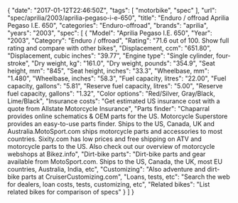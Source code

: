 {
    "date": "2017-01-12T22:46:50Z",
    "tags": [
        "motorbike",
        "spec"
    ],
    "url": "spec\/aprilia\/2003\/aprilia-pegaso-i-e-650",
    "title": "Enduro \/ offroad Aprilia Pegaso I.E. 650",
    "categories": "Enduro-offroad",
    "brands": "aprilia",
    "years": "2003",
    "spec": [
        {
            "Model": "Aprilia Pegaso I.E. 650",
            "Year": "2003",
            "Category": "Enduro \/ offroad",
            "Rating": "71.6 out of 100. Show full rating and compare with other bikes",
            "Displacement, ccm": "651.80",
            "Displacement, cubic inches": "39.77",
            "Engine type": "Single cylinder, four-stroke",
            "Dry weight, kg": "161.0",
            "Dry weight, pounds": "354.9",
            "Seat height, mm": "845",
            "Seat height, inches": "33.3",
            "Wheelbase, mm": "1.480",
            "Wheelbase, inches": "58.3",
            "Fuel capacity, litres": "22.00",
            "Fuel capacity, gallons": "5.81",
            "Reserve fuel capacity, litres": "5.00",
            "Reserve fuel capacity, gallons": "1.32",
            "Color options": "Red\/Silver, Gray\/Black, Lime\/Black",
            "Insurance costs": "Get estimated US insurance cost with a quote from Allstate Motorcycle Insurance",
            "Parts finder": "Chaparral provides online schematics & OEM parts for the US.   Motorcycle Superstore provides an easy-to-use parts finder. Ships to the US, Canada, UK and Australia.MotoSport.com ships motorcycle parts and accessories to most countries.    Sixity.com has low prices and free shipping on ATV and motorcycle parts to the US. Also check out our overview of motorcycle webshops at Bikez.info",
            "Dirt-bike parts": "Dirt-bike parts and gear available from MotoSport.com. Ships to the US, Canada, the UK, most EU countries, Australia, India, etc",
            "Customizing": "Also adventure and dirt-bike parts at CruiserCustomizing.com",
            "Loans, tests, etc": "Search the web for dealers, loan costs, tests, customizing, etc",
            "Related bikes": "List related bikes for comparison of specs"
        }
    ]
}